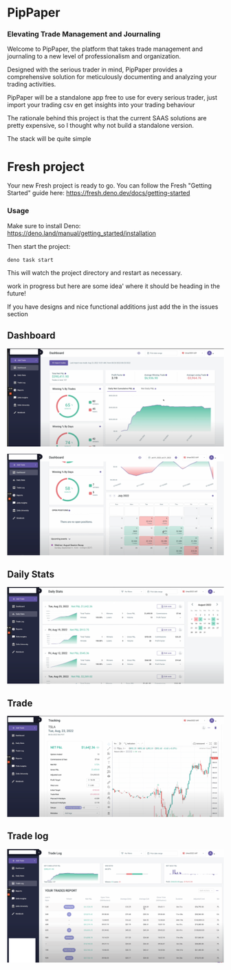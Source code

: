 # PipPaper

### Elevating Trade Management and Journaling

Welcome to PipPaper, the platform that takes trade management and journaling to a new level of professionalism and organization.

Designed with the serious trader in mind, PipPaper provides a comprehensive solution for meticulously documenting and analyzing your trading activities.

PipPaper will be a standalone app free to use for every serious trader, just import your trading csv en get insights into your trading behaviour

The rationale behind this project is that the current SAAS solutions are pretty expensive, so I thought why not build a standalone version.

The stack will be quite simple

# Fresh project

Your new Fresh project is ready to go. You can follow the Fresh "Getting
Started" guide here: https://fresh.deno.dev/docs/getting-started

### Usage

Make sure to install Deno: https://deno.land/manual/getting_started/installation

Then start the project:

```
deno task start
```

This will watch the project directory and restart as necessary.




work in progress but here are some idea' where it should be heading in the future!

If you have designs and nice functional additions just add the in the issues section

## Dashboard
![](./images/dashboard.png)

![](./images/dashboard2.png)

## Daily Stats
![](./images/daily-stats.png)

## Trade
![](./images/trade.png)

## Trade log
![](./images/trade-log.png)

